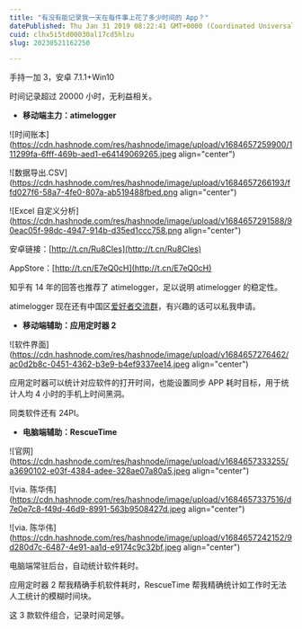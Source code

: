 ```yaml
---
title: "有没有能记录我一天在每件事上花了多少时间的 App？"
datePublished: Thu Jan 31 2019 08:22:41 GMT+0000 (Coordinated Universal Time)
cuid: clhx5i5td00030al17cd5hlzu
slug: 20230521162250

---
```


手持一加 3，安卓 7.1.1+Win10

时间记录超过 20000 小时，无利益相关。

* **移动端主力：atimelogger**
    

![时间账本](https://cdn.hashnode.com/res/hashnode/image/upload/v1684657259900/111299fa-6fff-469b-aed1-e64149069265.jpeg align="center")

![数据导出.CSV](https://cdn.hashnode.com/res/hashnode/image/upload/v1684657266193/ffd027f6-58a7-4fe0-807a-ab519488fbed.png align="center")

![Excel 自定义分析](https://cdn.hashnode.com/res/hashnode/image/upload/v1684657291588/90eac05f-98dc-4947-914b-d35ed1ccc758.png align="center")

安卓链接：[http://t.cn/Ru8CIes](http://t.cn/Ru8CIes)

AppStore：[http://t.cn/E7eQ0cH](http://t.cn/E7eQ0cH)

知乎有 14 年的回答也推荐了 atimelogger，足以说明 atimelogger 的稳定性。

atimelogger 现在还有中国区[爱好者交流群](http://mp.weixin.qq.com/s?__biz=MzI3MzU5MDA1OQ==&mid=2247484639&idx=2&sn=491908a6cb3badd303605b6e9ac2c9b4&chksm=eb21b69bdc563f8d436fbc4815f429103f431406e3567c166fca398997b307824492fff0cabc&scene=21#wechat_redirect)，有兴趣的话可以私我申请。

* **移动端辅助：应用定时器 2**
    

![软件界面](https://cdn.hashnode.com/res/hashnode/image/upload/v1684657276462/ac0d2b8c-0451-4362-b3e9-b4ef9337ee14.jpeg align="center")

应用定时器可以统计对应软件的打开时间，也能设置同步 APP 耗时目标，用于统计人均 4 小时的手机上时间黑洞。

同类软件还有 24PI。

* **电脑端辅助：RescueTime**
    

![官网](https://cdn.hashnode.com/res/hashnode/image/upload/v1684657333255/a3690102-e03f-4384-adee-328ae07a80a5.jpeg align="center")

![via. 陈华伟](https://cdn.hashnode.com/res/hashnode/image/upload/v1684657337516/d7e0e7c8-f49d-46d9-8991-563b9508427d.jpeg align="center")

![via. 陈华伟](https://cdn.hashnode.com/res/hashnode/image/upload/v1684657242152/9d280d7c-6487-4e91-aa1d-e9174c9c32bf.jpeg align="center")

电脑端常驻后台，自动统计软件耗时。

应用定时器 2 帮我精确手机软件耗时，RescueTime 帮我精确统计如工作时无法人工统计的模糊时间块。

这 3 款软件组合，记录时间足够。